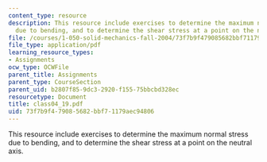 ```yaml
---
content_type: resource
description: This resource include exercises to determine the maximum normal stress
  due to bending, and to determine the shear stress at a point on the neutral axis.
file: /courses/1-050-solid-mechanics-fall-2004/73f7b9f479085682bbf71179aec94806_class04_19.pdf
file_type: application/pdf
learning_resource_types:
- Assignments
ocw_type: OCWFile
parent_title: Assignments
parent_type: CourseSection
parent_uid: b2807f85-9dc3-2920-f155-75bbcbd328ec
resourcetype: Document
title: class04_19.pdf
uid: 73f7b9f4-7908-5682-bbf7-1179aec94806
---
```

This resource include exercises to determine the maximum normal stress due to bending, and to determine the shear stress at a point on the neutral axis.

